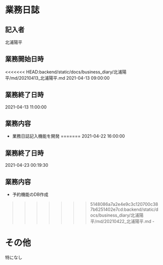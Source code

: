 # 業務日誌

## 記入者

北浦陽平

## 業務開始日時

<<<<<<< HEAD:backend/static/docs/business_diary/北浦陽平/md/20210413_北浦陽平.md
2021-04-13 09:00:00

## 業務終了日時

2021-04-13 11:00:00

## 業務内容

- 業務日誌記入機能を開発
=======
2021-04-22 16:00:00

## 業務終了日時

2021-04-23 00:19:30

## 業務内容

- 予約機能のDB作成
>>>>>>> 5148086a7a2e4e9c3c120700c387b6251402e7cd:backend/static/docs/business_diary/北浦陽平/md/20210422_北浦陽平.md
	- 

# その他

特になし